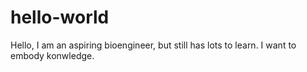 # hello-world

Hello, I am an aspiring bioengineer, but still has lots to learn. I want to embody konwledge.
